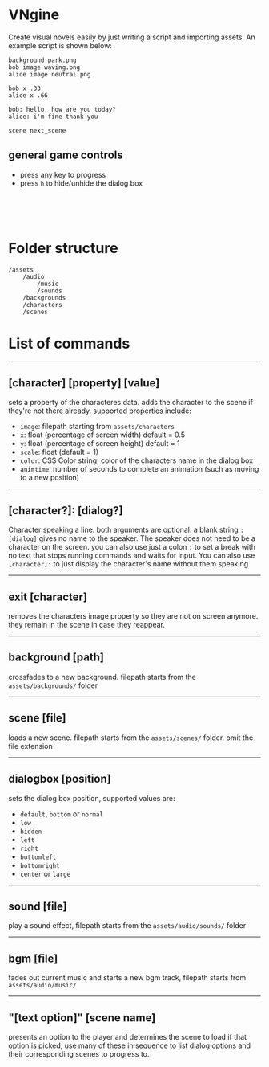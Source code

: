 # VNgine
Create visual novels easily by just writing a script and importing assets. An example script is shown below:

```
background park.png
bob image waving.png
alice image neutral.png

bob x .33
alice x .66

bob: hello, how are you today?
alice: i'm fine thank you 

scene next_scene
```


## general game controls
- press any key to progress
- press `h` to hide/unhide the dialog box
<br />
<br />
<br />

# Folder structure
```
/assets
    /audio
        /music
        /sounds
    /backgrounds
    /characters
    /scenes
```

# List of commands
---
## [character] [property] [value]
sets a property of the characteres data. adds the character to the scene if they're not there already. supported properties include:
- `image`: filepath starting from `assets/characters` 
- `x`: float (percentage of screen width) default = 0.5
- `y`: float (percentage of screen height) default = 1
- `scale`: float (default = 1)
- `color`: CSS Color string, color of the characters name in the dialog box
- `animtime`: number of seconds to complete an animation (such as moving to a new position)

---

## [character?]: [dialog?]
Character speaking a line. both arguments are optional. a blank string `: [dialog]` gives no name to the speaker. The speaker does not need to be a character on the screen. you can also use just a colon `:` to set a break with no text that stops running commands and waits for input. You can also use `[character]:` to just display the character's name without them speaking

---
## exit [character]
removes the characters image property so they are not on screen anymore. they remain in the scene in case they reappear.

---
## background [path]
crossfades to a new background. filepath starts from the `assets/backgrounds/` folder

---
## scene [file]
loads a new scene. filepath starts from the `assets/scenes/` folder. omit the file extension

---
## dialogbox [position]
sets the dialog box position, supported values are:
- `default`, `bottom` or `normal`
- `low`
- `hidden`
- `left`
- `right`
- `bottomleft`
- `bottomright`
- `center` or `large`

---
## sound [file]
play a sound effect, filepath starts from the `assets/audio/sounds/` folder

---
## bgm [file]
fades out current music and starts a new bgm track, filepath starts from `assets/audio/music/`

---
## "[text option]" [scene name]
presents an option to the player and determines the scene to load if that option is picked, use many of these in sequence to list dialog options and their corresponding scenes to progress to.
